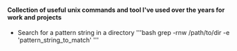 #### Collection of useful unix commands and tool I've used over the years for work and projects

- Search for a pattern string in a directory
'''bash
grep -rnw /path/to/dir -e 'pattern_string_to_match'
'''
